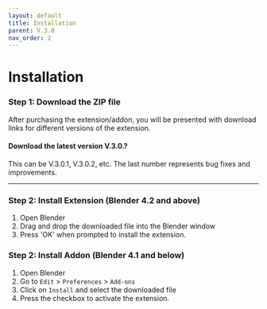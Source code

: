 ```yaml
---
layout: default
title: Installation
parent: V.3.0
nav_order: 2
---
```


# Installation 

### Step 1: Download the ZIP file
After purchasing the extension/addon, you will be presented with download links for different versions of the extension. 

#### Download the latest version **V.3.0.?** 
This can be V.3.0.1, V.3.0.2, etc.
The last number represents bug fixes and improvements.

***

### Step 2: Install Extension (Blender 4.2 and above)
1. Open Blender
2. Drag and drop the downloaded file into the Blender window
3. Press 'OK' when prompted to install the extension.


### Step 2: Install Addon (Blender 4.1 and below)
1. Open Blender
2. Go to `Edit` > `Preferences` > `Add-ons` 
3. Click on `Install` and select the downloaded file
4. Press the checkbox to activate the extension.
